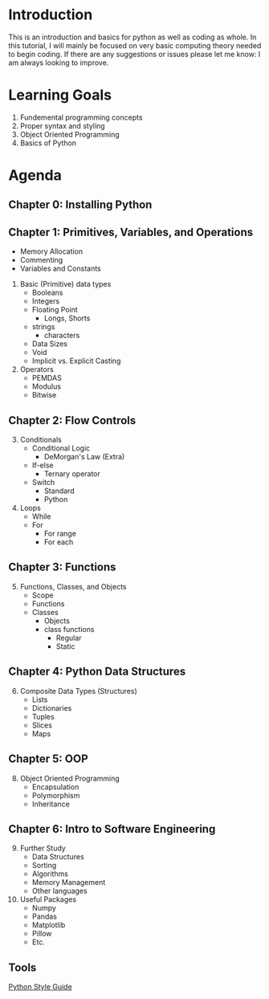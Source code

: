 # Introduction
This is an introduction and basics for python as well as coding as whole.
In this tutorial, I will mainly be focused on very basic computing theory needed to begin coding. If there are any suggestions or issues please let me know: I am always looking to improve.  
# Learning Goals
1. Fundemental programming concepts 
2. Proper syntax and styling
3. Object Oriented Programming
4. Basics of Python

# Agenda
## Chapter 0: Installing Python
## Chapter 1: Primitives, Variables, and Operations
- Memory Allocation
- Commenting
- Variables and Constants   
1. Basic (Primitive) data types
    - Booleans
    - Integers
    - Floating Point
        - Longs, Shorts
    - strings
        - characters
    - Data Sizes
    - Void
    - Implicit vs. Explicit Casting
2. Operators
    - PEMDAS
    - Modulus
    - Bitwise
## Chapter 2: Flow Controls
3. Conditionals
    - Conditional Logic
        - DeMorgan's Law (Extra)
    - If-else
        - Ternary operator
    - Switch
        - Standard
        - Python
4. Loops
    - While
    - For
        - For range
        - For each
## Chapter 3: Functions
5. Functions, Classes, and Objects
    - Scope
    - Functions
    - Classes
        - Objects
        - class functions
            - Regular
            - Static
## Chapter 4: Python Data Structures 
6. Composite Data Types (Structures)
    - Lists
    - Dictionaries
    - Tuples
    - Slices
    - Maps
## Chapter 5: OOP
8. Object Oriented Programming
    - Encapsulation
    - Polymorphism
    - Inheritance

## Chapter 6: Intro to Software Engineering
9. Further Study
    - Data Structures
    - Sorting
    - Algorithms
    - Memory Management
    - Other languages
10. Useful Packages
    - Numpy
    - Pandas
    - Matplotlib
    - Pillow
    - Etc.

## Tools
[Python Style Guide](https://peps.python.org/pep-0008/)



